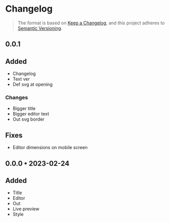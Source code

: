 # Changelog

> The format is based on [Keep a Changelog](https://keepachangelog.com/en/1.0.0/),
> and this project adheres to [Semantic Versioning](https://semver.org/spec/v2.0.0.html).

## 0.0.1

## Added

-  Changelog
-  Text ver
-  Def svg at opening

### Changes

-  Bigger title
-  Bigger editor text
-  Out svg border

## Fixes

-  Editor dimensions on mobile screen

## 0.0.0 • 2023-02-24

## Added

-  Title
-  Editor
-  Out
-  Live preview
-  Style
